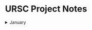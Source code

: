 # URSC Project Notes

<details>
  <summary>January</summary>

<br>

<details>
  <summary>Day 1 - 23/01</summary>
  
### Work Assigned -> SOC vs FPGA

# SoC (System on Chip):

![500px-ARMSoCBlockDiagram svg](https://github.com/ISRO-Project/Ramdev/assets/43489027/12a9f5fa-5b8d-4bfe-9446-df12eaedcb2b)

-> A System on a Chip (SoC) is an integrated circuit that integrates most or all components of a computer or other electronic system1. It usually includes a CPU (via a microprocessor or microcontroller), memory, input/output (I/O) ports, and secondary storage on a single substrate, such as silicon.

-> Higher-performance SoCs are often paired with dedicated and physically separate memory and secondary storage (such as LPDDR and eUFS or eMMC, respectively) chips, that may be layered on top of the SoC in what's known as a package on package (PoP) configuration, or be placed close to the SoC. Additionally, SoCs may use separate wireless modems.

-> Characteristics:
  - High level of integration
  - Low power consumption
  - Fixed architecture
  - Limited flexibility

# FPGA (Field Programmable Gate Array):

##### Zynq UltraScale+ MPSoC ZCU104 Evaluation Kit
![1682465137359](https://github.com/ISRO-Project/Ramdev/assets/43489027/a23a5428-9fd0-4f91-b4a3-9264f2094e40)

-> Field Programmable Gate Arrays (FPGAs) are integrated circuits often sold off-the-shelf. They’re referred to as ‘field programmable’ because they provide customers the ability to reconfigure the hardware to meet specific use case requirements after the manufacturing process. This allows for feature upgrades and bug fixes to be performed in situ, which is especially useful for remote deployments.

-> FPGAs contain configurable logic blocks (CLBs) and a set of programmable interconnects that allow the designer to connect blocks and configure them to perform everything from simple logic gates to complex functions. Full SoC designs containing multiple processes can be put onto a single FPGA device

##### A Simplified CLB
![2210](https://github.com/ISRO-Project/Ramdev/assets/43489027/76948c8b-aebc-4b71-8761-c27149b1ab6c)

-> Characteristics:
  - Reconfigurability
  - Well suited for Parallel Processing
  - Custom Hardware Acceleration
  - High power consumption
